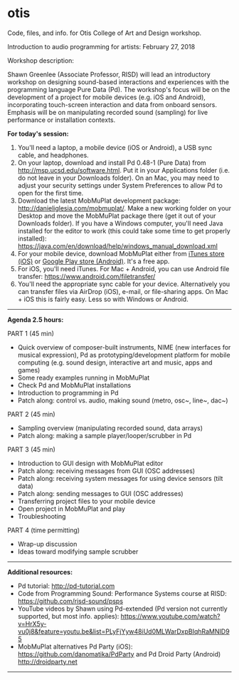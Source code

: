 # otis
Code, files, and info. for Otis College of Art and Design workshop.

Introduction to audio programming for artists: February 27, 2018

Workshop description:

Shawn Greenlee (Associate Professor, RISD) will lead an introductory workshop on designing sound-based interactions and experiences with the programming language Pure Data (Pd). The workshop's focus will be on the development of a project for mobile devices (e.g. iOS and Android), incorporating touch-screen interaction and data from onboard sensors. Emphasis will be on manipulating recorded sound (sampling) for live performance or installation contexts.

**For today's session:**

1. You'll need a laptop, a mobile device (iOS or Android), a USB sync cable, and headphones.
2. On your laptop, download and install Pd 0.48-1 (Pure Data) from <a href="http://msp.ucsd.edu/software.html" target="_blank">http://msp.ucsd.edu/software.html</a>.  Put it in your Applications folder (i.e. do not leave in your Downloads folder). On an Mac, you may need to adjust your security settings under System Preferences to allow Pd to open for the first time.  
3. Download the latest MobMuPlat development package: <a href="http://danieliglesia.com/mobmuplat/" target="_blank">http://danieliglesia.com/mobmuplat/</a>. Make a new working folder on your Desktop and move the MobMuPlat package there (get it out of your Downloads folder).  If you have a Windows computer, you'll need Java installed for the editor to work (this could take some time to get properly installed): https://java.com/en/download/help/windows_manual_download.xml
4. For your mobile device, download MobMuPlat either from <a href="https://itunes.apple.com/us/app/mobmuplat/id597679399?mt=8" target="_blank">iTunes store (iOS)</a> or <a href="https://play.google.com/store/apps/details?id=com.iglesiaintermedia.mobmuplat" target="_blank">Google Play store (Android)</a>.  It's a free app.
5. For iOS, you'll need iTunes.  For Mac + Android, you can use Android file transfer:  <a href="https://www.android.com/filetransfer/" target="_blank">https://www.android.com/filetransfer/</a>  
6. You'll need the appropriate sync cable for your device.  Alternatively you can transfer files via AirDrop (iOS), e-mail, or file-sharing apps. On Mac + iOS this is fairly easy. Less so with Windows or Android.

---

**Agenda 2.5 hours:**

PART 1 (45 min)
* Quick overview of composer-built instruments, NIME (new interfaces for musical expression), Pd as prototyping/development platform for mobile computing (e.g. sound design, interactive art and music, apps and games)
* Some ready examples running in MobMuPlat
* Check Pd and MobMuPlat installations
* Introduction to programming in Pd
* Patch along: control vs. audio, making sound (metro, osc~, line~, dac~)

PART 2 (45 min)
* Sampling overview (manipulating recorded sound, data arrays)
* Patch along: making a sample player/looper/scrubber in Pd

PART 3 (45 min)
* Introduction to GUI design with MobMuPlat editor
* Patch along: receiving messages from GUI (OSC addresses)
* Patch along: receiving system messages for using device sensors (tilt data)
* Patch along: sending messages to GUI (OSC addresses)
* Transferring project files to your mobile device
* Open project in MobMuPlat and play
* Troubleshooting

PART 4 (time permitting)
* Wrap-up discussion
* Ideas toward modifying sample scrubber

---

**Additional resources:**

* Pd tutorial: http://pd-tutorial.com
* Code from Programming Sound: Performance Systems course at RISD:  <a href="https://github.com/risd-sound/psps" target="_blank">https://github.com/risd-sound/psps</a>  
* YouTube videos by Shawn using Pd-extended (Pd version not currently supported, but most info. applies): https://www.youtube.com/watch?v=HrX5y-vu0j8&feature=youtu.be&list=PLyFjYyw48iUd0MLWarDxpBIqhRaMNID95
* MobMuPlat alternatives Pd Party (iOS): https://github.com/danomatika/PdParty and Pd Droid Party (Android) http://droidparty.net

---
